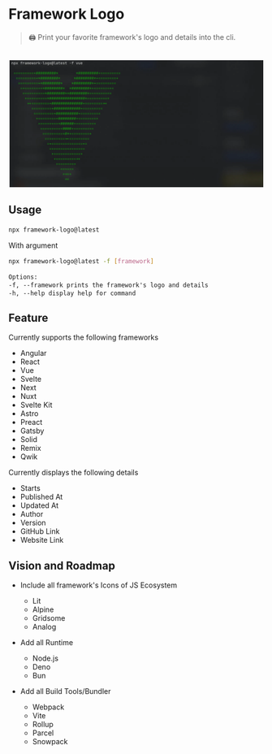 # Framework Logo

> :printer: Print your favorite framework's logo and details into the cli.

<p align="center">
	<br>
	<img src="assets/screenshot.webp" width="500">
	<br>
</p>

## Usage

```sh
npx framework-logo@latest
```

With argument
``` sh
npx framework-logo@latest -f [framework]

```
    Options:
    -f, --framework prints the framework's logo and details
    -h, --help display help for command

## Feature

Currently supports the following frameworks

- Angular
- React
- Vue
- Svelte
- Next
- Nuxt
- Svelte Kit
- Astro
- Preact
- Gatsby
- Solid
- Remix
- Qwik

Currently displays the following details

- Starts
- Published At
- Updated At
- Author
- Version
- GitHub Link
- Website Link

## Vision and Roadmap

- Include all framework's Icons of JS Ecosystem
	- Lit
	- Alpine
	- Gridsome
	- Analog

- Add all Runtime
	- Node.js
	- Deno
	- Bun
- Add all Build Tools/Bundler
	- Webpack
	- Vite
	- Rollup
	- Parcel
	- Snowpack

